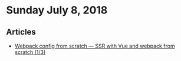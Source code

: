 
# Sunday July 8, 2018

## Articles

- [Webpack config from scratch — SSR with Vue and webpack from scratch (1/3)](https://medium.com/@lachlanmiller_52885/webpack-config-from-scratch-for-vue-a422672fc04c)
